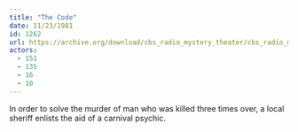 ```yaml
---
title: "The Code"
date: 11/23/1981
id: 1262
url: https://archive.org/download/cbs_radio_mystery_theater/cbs_radio_mystery_theater-1251-1300.zip/cbs_radio_mystery_theater-1251-1300%2Fcbsrmt_1262_the_code.mp3
actors:
  - 151
  - 135
  - 16
  - 10
---
```

In order to solve the murder of man who was killed three times over, a local sheriff enlists the aid of a carnival psychic.
